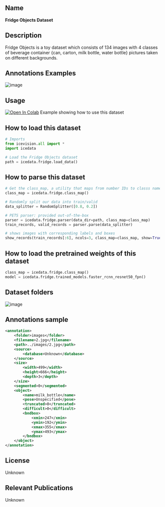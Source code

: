 ## Name 
**Fridge Objects Dataset**

## Description
Fridge Objects is a toy dataset which consists of 134 images with 4 classes of beverage container {can, carton, milk bottle, water bottle} pictures taken on different backgrounds.

## Annotations Examples
![image](images/fridge_annotations.png)

## Usage 
<a href="https://colab.research.google.com/github/airctic/icevision/blob/master/notebooks/how_train_dataset.ipynb" target="_parent"><img src="https://colab.research.google.com/assets/colab-badge.svg" alt="Open In Colab"/></a> Example showing how to use this dataset


## How to load this dataset
```python
# Imports
from icevision.all import *
import icedata

# Load the Fridge Objects dataset
path = icedata.fridge.load_data()
```

## How to parse this dataset
```python
# Get the class_map, a utility that maps from number IDs to classs names
class_map = icedata.fridge.class_map()

# Randomly split our data into train/valid
data_splitter = RandomSplitter([0.8, 0.2])

# PETS parser: provided out-of-the-box
parser = icedata.fridge.parser(data_dir=path, class_map=class_map)
train_records, valid_records = parser.parse(data_splitter)

# shows images with corresponding labels and boxes
show_records(train_records[:6], ncols=3, class_map=class_map, show=True)
```

## How to load the pretrained weights of this dataset
```python
class_map = icedata.fridge.class_map()
model = icedata.fridge.trained_models.faster_rcnn_resnet50_fpn()
```

## Dataset folders
![image](images/fridge_folders.png)

## Annotations sample
```xml
<annotation>
	<folder>images</folder>
	<filename>2.jpg</filename>
	<path>../images/2.jpg</path>
	<source>
		<database>Unknown</database>
	</source>
	<size>
		<width>499</width>
		<height>666</height>
		<depth>3</depth>
	</size>
	<segmented>0</segmented>
	<object>
		<name>milk_bottle</name>
		<pose>Unspecified</pose>
		<truncated>0</truncated>
		<difficult>0</difficult>
		<bndbox>
			<xmin>247</xmin>
			<ymin>192</ymin>
			<xmax>355</xmax>
			<ymax>493</ymax>
		</bndbox>
	</object>
</annotation>
```

## License
Unknown

## Relevant Publications
Unknown
